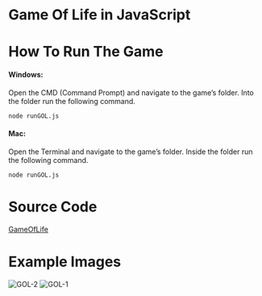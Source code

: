 Game Of Life in JavaScript
====================

# How To Run The Game

#### Windows:
Open the CMD (Command Prompt) and navigate to the game’s folder. Into the folder run the following command.

```
node runGOL.js
```

#### Mac:
Open the Terminal and navigate to the game’s folder.  Inside the folder run the following command.

```
node runGOL.js
```

# Source Code

[GameOfLife](https://github.com/gregmiaritis/GameOfLife/tree/master/Game)

# Example Images

![GOL-2](http://gmiaritis.com/golimg/Stage2.PNG)
![GOL-1](http://gmiaritis.com/golimg/Stage1.PNG)
